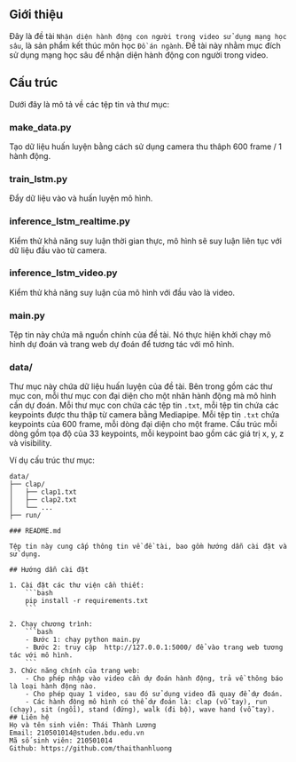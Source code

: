 ## Giới thiệu

Đây là đề tài `Nhận diện hành động con người trong video sử dụng mạng học sâu`, là sản phẩm kết thúc môn học `Đồ án ngành`. Đề tài này nhằm mục đích sử dụng mạng học sâu để nhận diện hành động con người trong video.

## Cấu trúc

Dưới đây là mô tả về các tệp tin và thư mục:
### make_data.py 

Tạo dữ liệu huấn luyện bằng cách sử dụng camera thu thâph 600 frame / 1 hành động. 

### train_lstm.py 

Đẩy dữ liệu vào và huấn luyện mô hình.

### inference_lstm_realtime.py

Kiểm thử khả năng suy luận thời gian thực, mô hình sẽ suy luận liên tục với dữ liệu đầu vào từ camera.

### inference_lstm_video.py

Kiểm thử khả năng suy luận của mô hình với đầu vào là video.

### main.py

Tệp tin này chứa mã nguồn chính của đề tài. Nó thực hiện khởi chạy mô hình dự đoán và trang web dự đoán để tương tác với mô hình.

### data/

Thư mục này chứa dữ liệu huấn luyện của đề tài. Bên trong gồm các thư mục con, mỗi thư mục con đại diện cho một nhãn hành động mà mô hình cần dự đoán. Mỗi thư mục con chứa các tệp tin `.txt`, mỗi tệp tin chứa các keypoints được thu thập từ camera bằng Mediapipe. Mỗi tệp tin `.txt` chứa keypoints của 600 frame, mỗi dòng đại diện cho một frame. Cấu trúc mỗi dòng gồm tọa độ của 33 keypoints, mỗi keypoint bao gồm các giá trị x, y, z và visibility.

Ví dụ cấu trúc thư mục:
```
data/
├── clap/
│   ├── clap1.txt
│   ├── clap2.txt
│   └── ...
├── run/

### README.md

Tệp tin này cung cấp thông tin về đề tài, bao gồm hướng dẫn cài đặt và sử dụng.

## Hướng dẫn cài đặt

1. Cài đặt các thư viện cần thiết:
    ```bash
    pip install -r requirements.txt
    ```

2. Chạy chương trình:
    ```bash
    - Bước 1: chạy python main.py
    - Bước 2: truy cập  http://127.0.0.1:5000/ để vào trang web tương tác với mô hình.
    ```
3. Chức năng chính của trang web:
    - Cho phép nhập vào video cần dự đoán hành động, trả về thông báo là loại hành động nào.
    - Cho phép quay 1 video, sau đó sử dụng video đã quay để dự đoán.
    - Các hành động mô hình có thể dự đoán là: clap (vỗ tay), run (chạy), sit (ngồi), stand (đứng), walk (đi bộ), wave hand (vỗ tay).
## Liên hệ
Họ và tên sinh viên: Thái Thành Lương
Email: 210501014@studen.bdu.edu.vn
Mã số sinh viên: 210501014
Github: https://github.com/thaithanhluong